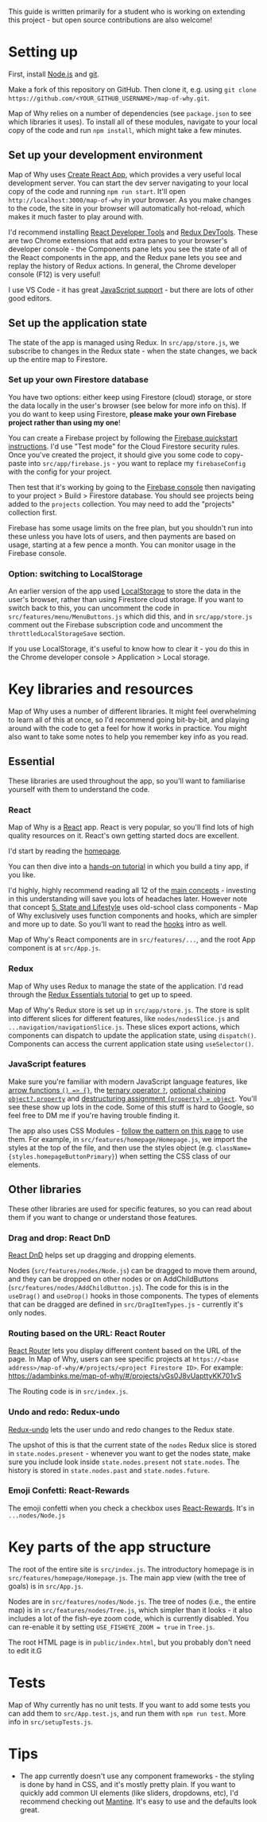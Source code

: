 This guide is written primarily for a student who is working on extending this project - but open source contributions are also welcome!

# Setting up

First, install [Node.js](https://nodejs.org/en/download/) and [git](https://git-scm.com/book/en/v2/Getting-Started-Installing-Git).

Make a fork of this repository on GitHub. Then clone it, e.g. using `git clone https://github.com/<YOUR_GITHUB_USERNAME>/map-of-why.git`.

Map of Why relies on a number of dependencies (see `package.json` to see which libraries it uses). To install all of these modules, navigate to your local copy of the code and run `npm install`, which might take a few minutes.


## Set up your development environment

Map of Why uses [Create React App](https://create-react-app.dev/), which provides a very useful local development server. You can start the dev server navigating to your local copy of the code and running `npm run start`. It'll open `http://localhost:3000/map-of-why` in your browser. As you make changes to the code, the site in your browser will automatically hot-reload, which makes it much faster to play around with.

I'd recommend installing [React Developer Tools](https://chrome.google.com/webstore/detail/react-developer-tools/fmkadmapgofadopljbjfkapdkoienihi?hl=en) and [Redux DevTools](https://chrome.google.com/webstore/detail/redux-devtools/lmhkpmbekcpmknklioeibfkpmmfibljd?hl=en). These are two Chrome extensions that add extra panes to your browser's developer console - the Components pane lets you see the state of all of the React components in the app, and the Redux pane lets you see and replay the history of Redux actions. In general, the Chrome developer console (F12) is very useful!

I use VS Code - it has great [JavaScript support](https://code.visualstudio.com/docs/languages/javascript) - but there are lots of other good editors.


## Set up the application state

The state of the app is managed using Redux. In `src/app/store.js`, we subscribe to changes in the Redux state - when the state changes, we back up the entire map to Firestore.


### Set up your own Firestore database
You have two options: either keep using Firestore (cloud) storage, or store the data locally in the user's browser (see below for more info on this). If you do want to keep using Firestore, **please make your own Firebase project rather than using my one**!

You can create a Firebase project by following the [Firebase quickstart instructions](https://firebase.google.com/docs/firestore/quickstart). I'd use "Test mode" for the Cloud Firestore security rules. Once you've created the project, it should give you some code to copy-paste into `src/app/firebase.js` - you want to replace my `firebaseConfig` with the config for your project. 

Then test that it's working by going to the [Firebase console](https://console.firebase.google.com/u/0/) then navigating to your project > Build > Firestore database. You should see projects being added to the `projects` collection. You may need to add the "projects" collection first.

Firebase has some usage limits on the free plan, but you shouldn't run into these unless you have lots of users, and then payments are based on usage, starting at a few pence a month. You can monitor usage in the Firebase console.

### Option: switching to LocalStorage

An earlier version of the app used [LocalStorage](https://developer.mozilla.org/en-US/docs/Web/API/Window/localStorage) to store the data in the user's browser, rather than using Firestore cloud storage. If you want to switch back to this, you can uncomment the code in `src/features/menu/MenuButtons.js` which did this, and in `src/app/store.js` comment out the Firebase subscription code and uncomment the `throttledLocalStorageSave` section.

If you use LocalStorage, it's useful to know how to clear it - you do this in the Chrome developer console > Application > Local storage.


# Key libraries and resources

Map of Why uses a number of different libraries. It might feel overwhelming to learn all of this at once, so I'd recommend going bit-by-bit, and playing around with the code to get a feel for how it works in practice. You might also want to take some notes to help you remember key info as you read.


## Essential

These libraries are used throughout the app, so you'll want to familiarise yourself with them to understand the code.

### React
Map of Why is a [React](https://reactjs.org/) app. React is very popular, so you'll find lots of high quality resources on it. React's own getting started docs are excellent.

I'd start by reading the [homepage](https://reactjs.org/).

You can then dive into a [hands-on tutorial](https://reactjs.org/tutorial/tutorial.html) in which you build a tiny app, if you like.

I'd highly, highly recommend reading all 12 of the [main concepts](https://reactjs.org/docs/hello-world.html) - investing in this understanding will save you lots of headaches later. However note that concept [5. State and Lifestyle](https://reactjs.org/docs/state-and-lifecycle.html) uses old-school class components - Map of Why exclusively uses function components and hooks, which are simpler and more up to date. So you'll want to read the [hooks](https://reactjs.org/docs/hooks-overview.html) intro as well.

Map of Why's React components are in `src/features/...`, and the root App component is at `src/App.js`.

### Redux
Map of Why uses Redux to manage the state of the application. I'd read through the [Redux Essentials tutorial](https://redux.js.org/tutorials/essentials/part-1-overview-concepts) to get up to speed.

Map of Why's Redux store is set up in `src/app/store.js`. The store is split into different slices for different features, like `nodes/nodesSlice.js` and `...navigation/navigationSlice.js`. These slices export actions, which components can dispatch to update the application state, using `dispatch()`. Components can access the current application state using `useSelector()`.

### JavaScript features
Make sure you're familiar with modern JavaScript language features, like [arrow functions `() => {}`](https://developer.mozilla.org/en-US/docs/Web/JavaScript/Reference/Functions/Arrow_functions), the [ternary operator `?`](https://developer.mozilla.org/en-US/docs/Web/JavaScript/Reference/Operators/Conditional_Operator), [optional chaining `object?.property`](https://developer.mozilla.org/en-US/docs/Web/JavaScript/Reference/Operators/Optional_chaining) and [destructuring assignment `{property} = object`](https://developer.mozilla.org/en-US/docs/Web/JavaScript/Reference/Operators/Destructuring_assignment). You'll see these show up lots in the code. Some of this stuff is hard to Google, so feel free to DM me if you're having trouble finding it.

The app also uses CSS Modules - [follow the pattern on this page](https://create-react-app.dev/docs/adding-a-css-modules-stylesheet/) to use them. For example, in `src/features/homepage/Homepage.js`, we import the styles at the top of the file, and then use the styles object (e.g. `className={styles.homepageButtonPrimary}`) when setting the CSS class of our elements. 

## Other libraries

These other libraries are used for specific features, so you can read about them if you want to change or understand those features.

### Drag and drop: React DnD

[React DnD](https://react-dnd.github.io/react-dnd/about) helps set up dragging and dropping elements.

Nodes (`src/features/nodes/Node.js`) can be dragged to move them around, and they can be dropped on other nodes or on AddChildButtons (`src/features/nodes/AddChildButton.js`). The code for this is in the `useDrag()` and `useDrop()` hooks in those components. The types of elements that can be dragged are defined in `src/DragItemTypes.js` - currently it's only nodes.

### Routing based on the URL: React Router

[React Router](https://v5.reactrouter.com/web/guides/quick-start) lets you display different content based on the URL of the page. In Map of Why, users can see specific projects at `https://<base address>/map-of-why/#/projects/<project Firestore ID>`. For example: https://adambinks.me/map-of-why/#/projects/vGs0J8vUapttyKK701vS

The Routing code is in `src/index.js`.

### Undo and redo: Redux-undo

[Redux-undo](https://github.com/omnidan/redux-undo#readme) lets the user undo and redo changes to the Redux state.

The upshot of this is that the current state of the `nodes` Redux slice is stored in `state.nodes.present` - whenever you want to get the nodes state, make sure you include look inside `state.nodes.present` not `state.nodes`. The history is stored in `state.nodes.past` and `state.nodes.future`.

### Emoji Confetti: React-Rewards

The emoji confetti when you check a checkbox uses [React-Rewards](https://github.com/thedevelobear/react-rewards). It's in `...nodes/Node.js`


# Key parts of the app structure

The root of the entire site is `src/index.js`. The introductory homepage is in `src/features/homepage/Homepage.js`. The main app view (with the tree of goals) is in `src/App.js`.

Nodes are in `src/features/nodes/Node.js`. The tree of nodes (i.e., the entire map) is in `src/features/nodes/Tree.js`, which simpler than it looks - it also includes a lot of the fish-eye zoom code, which is currently disabled. You can re-enable it by setting `USE_FISHEYE_ZOOM = true` in `Tree.js`.

The root HTML page is in `public/index.html`, but you probably don't need to edit it.G

# Tests

Map of Why currently has no unit tests. If you want to add some tests you can add them to `src/App.test.js`, and run them with `npm run test`. More info in `src/setupTests.js`.

# Tips

* The app currently doesn't use any component frameworks - the styling is done by hand in CSS, and it's mostly pretty plain. If you want to quickly add common UI elements (like sliders, dropdowns, etc), I'd recommend checking out [Mantine](https://mantine.dev/). It's easy to use and the defaults look great. 
